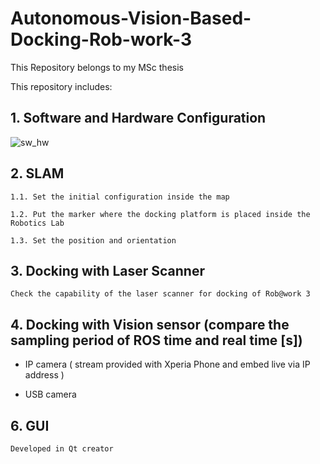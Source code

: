 # Autonomous-Vision-Based-Docking-Rob-work-3

This Repository belongs to my MSc thesis

This repository includes:

## 1. Software and Hardware Configuration

![sw_hw](https://cloud.githubusercontent.com/assets/11946010/19621300/25f3fa5e-988f-11e6-8cfc-5378ab6ce7e7.JPG)


## 2. SLAM 

	1.1. Set the initial configuration inside the map
		
	1.2. Put the marker where the docking platform is placed inside the Robotics Lab
		
	1.3. Set the position and orientation
		
## 3. Docking with Laser Scanner

	Check the capability of the laser scanner for docking of Rob@work 3
	
## 4. Docking with Vision sensor (compare the sampling period of ROS time and real time [s])

- IP camera ( stream provided with  Xperia Phone and embed live via IP address )
	
- USB camera

<!--	![image_proc](https://cloud.githubusercontent.com/assets/11946010/20687965/ed2c6d26-b5be-11e6-96de-a36bc998ca42.JPG)
	
## 5. Q-learning approach
	Discretized grid for the docking area
	
![virtual_grid](https://cloud.githubusercontent.com/assets/11946010/19621381/cefaf458-9890-11e6-8204-dea11a74b263.JPG)-->

## 6. GUI 

	Developed in Qt creator

<!--![gui](https://cloud.githubusercontent.com/assets/11946010/19621354/4367c1a0-9890-11e6-8450-332ba0fbb305.jpg)-->
